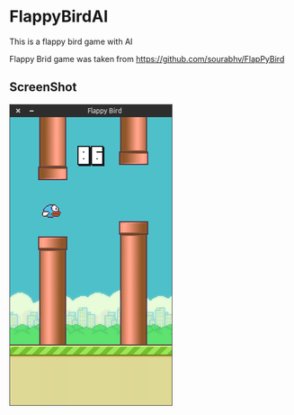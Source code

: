# FlappyBirdAI
This is a flappy bird game with AI

Flappy Brid game was taken from https://github.com/sourabhv/FlapPyBird

ScreenShot
----------

![Flappy Bird](screenshot1.png)